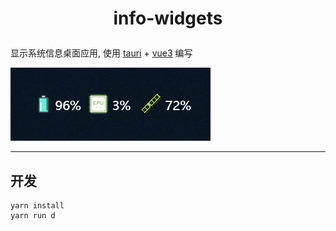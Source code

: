 # <p align="center">info-widgets</p>

显示系统信息桌面应用, 使用 [tauri](https://tauri.studio/) + [vue3](https://vuejs.org/) 编写

<img src="./image//show.png"/>

---

## 开发

```shell
yarn install
yarn run d
```
